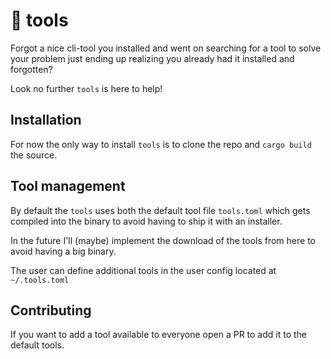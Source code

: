 # 🧰 tools

Forgot a nice cli-tool you installed and went on searching for a tool to solve your problem just ending up realizing
you already had it installed and forgotten?

Look no further `tools` is here to help!

## Installation

For now the only way to install `tools` is to clone the repo and `cargo build` the source.

## Tool management

By default the `tools` uses both the default tool file `tools.toml` which gets compiled into the binary to avoid having to ship it with an installer.

In the future I'll (maybe) implement the download of the tools from here to avoid having a big binary.

The user can define additional tools in the user config located at `~/.tools.toml`

## Contributing

If you want to add a tool available to everyone open a PR to add it to the default tools.
